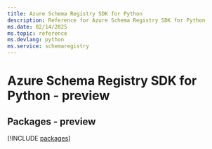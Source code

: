 ```yaml
---
title: Azure Schema Registry SDK for Python
description: Reference for Azure Schema Registry SDK for Python
ms.date: 02/14/2025
ms.topic: reference
ms.devlang: python
ms.service: schemaregistry
---
```

# Azure Schema Registry SDK for Python - preview
## Packages - preview
[!INCLUDE [packages](schema-registry-index.md)]